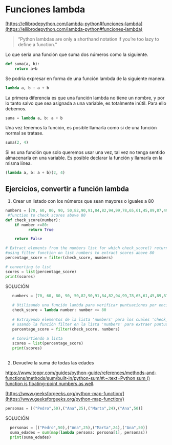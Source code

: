 # Funciones lambda

[https://ellibrodepython.com/lambda-python#funciones-lambda](https://ellibrodepython.com/lambda-python#funciones-lambda)

> “Python lambdas are only a shorthand notation if you’re too lazy to define a function.”

Lo que sería una función que suma dos números como la siguiente.
```python
def suma(a, b):
    return a+b
```

Se podría expresar en forma de una función lambda de la siguiente manera.
```python
lambda a, b : a + b
```

La primera diferencia es que una función lambda no tiene un nombre, y por lo tanto salvo que sea asignada a una variable, es totalmente inútil. Para ello debemos.
```python
suma = lambda a, b: a + b
```

Una vez tenemos la función, es posible llamarla como si de una función normal se tratase.
```python
suma(2, 4)
```

Si es una función que solo queremos usar una vez, tal vez no tenga sentido almacenarla en una variable. Es posible declarar la función y llamarla en la misma línea.
```python
(lambda a, b: a + b)(2, 4)
```

## Ejercicios, convertir a función lambda

1. Crear un listado con los números que sean mayores o iguales a 80
```python
numbers = [70, 60, 80, 90, 50,82,90,91,84,82,94,99,78,65,61,45,89,87,49,76,81,94]
 #function to check scores above 80
def check_score(number):
    if number >=80:
          return True  

    return False

# Extract elements from the numbers list for which check_score() returns True
#using filter function on list numbers to extract scores above 80
percentage_score = filter(check_score, numbers)

# converting to list
scores = list(percentage_score)
print(scores)
```

SOLUCIÓN
```python
   numbers = [70, 60, 80, 90, 50,82,90,91,84,82,94,99,78,65,61,45,89,87,49,76,81,94]
   
   # Utilizando una función lambda para verificar puntuaciones por encima de 80
   check_score = lambda number: number >= 80
   
   # Extrayendo elementos de la lista 'numbers' para los cuales 'check_score()' devuelve True
   # usando la función filter en la lista 'numbers' para extraer puntuaciones por encima de 80
   percentage_score = filter(check_score, numbers)
   
   # Convirtiendo a lista
   scores = list(percentage_score)
   print(scores)
   
```

2. Devuelve la suma de todas las edades

[https://www.toppr.com/guides/python-guide/references/methods-and-functions/methods/sum/built-in/python-sum/#:~:text=Python sum () function is,floating-point numbers as well](https://www.toppr.com/guides/python-guide/references/methods-and-functions/methods/sum/built-in/python-sum/#:~:text=Python%20sum%20()%20function%20is,floating%2Dpoint%20numbers%20as%20well).

[https://www.geeksforgeeks.org/python-map-function/](https://www.geeksforgeeks.org/python-map-function/)

```python
personas = [("Pedro",50),("Ana",25),("Marta",24),("Ana",50)]
```

SOLUCIÓN  
```python
  personas = [("Pedro",50),("Ana",25),("Marta",24),("Ana",50)]
  suma_edades = sum(map(lambda persona: persona[1], personas))
  print(suma_edades)
```


